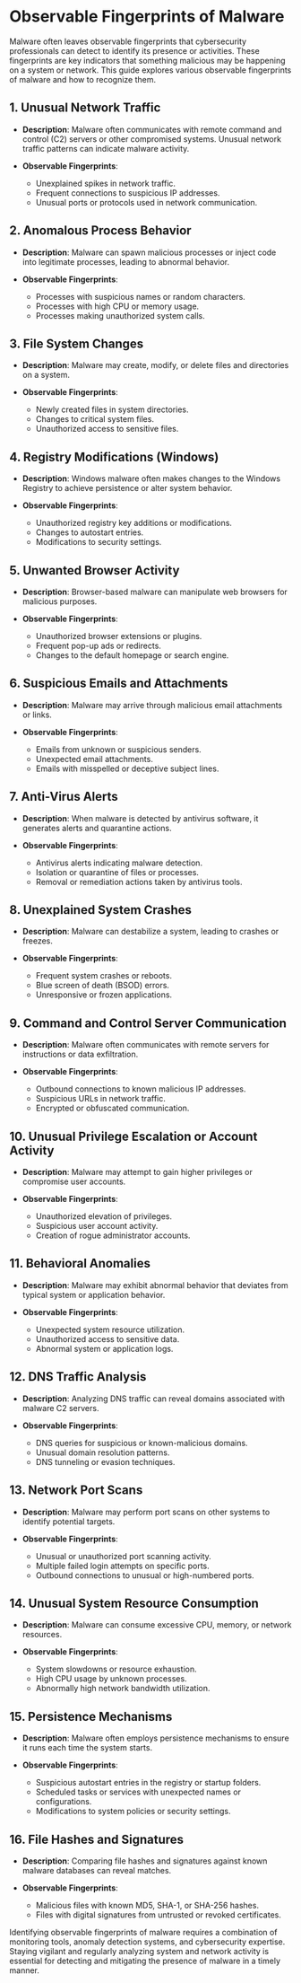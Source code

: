 # Observable Fingerprints of Malware

Malware often leaves observable fingerprints that cybersecurity professionals can detect to identify its presence or activities. These fingerprints are key indicators that something malicious may be happening on a system or network. This guide explores various observable fingerprints of malware and how to recognize them.

## 1. **Unusual Network Traffic**

- **Description**: Malware often communicates with remote command and control (C2) servers or other compromised systems. Unusual network traffic patterns can indicate malware activity.

- **Observable Fingerprints**:
  - Unexplained spikes in network traffic.
  - Frequent connections to suspicious IP addresses.
  - Unusual ports or protocols used in network communication.

## 2. **Anomalous Process Behavior**

- **Description**: Malware can spawn malicious processes or inject code into legitimate processes, leading to abnormal behavior.

- **Observable Fingerprints**:
  - Processes with suspicious names or random characters.
  - Processes with high CPU or memory usage.
  - Processes making unauthorized system calls.

## 3. **File System Changes**

- **Description**: Malware may create, modify, or delete files and directories on a system.

- **Observable Fingerprints**:
  - Newly created files in system directories.
  - Changes to critical system files.
  - Unauthorized access to sensitive files.

## 4. **Registry Modifications (Windows)**

- **Description**: Windows malware often makes changes to the Windows Registry to achieve persistence or alter system behavior.

- **Observable Fingerprints**:
  - Unauthorized registry key additions or modifications.
  - Changes to autostart entries.
  - Modifications to security settings.

## 5. **Unwanted Browser Activity**

- **Description**: Browser-based malware can manipulate web browsers for malicious purposes.

- **Observable Fingerprints**:
  - Unauthorized browser extensions or plugins.
  - Frequent pop-up ads or redirects.
  - Changes to the default homepage or search engine.

## 6. **Suspicious Emails and Attachments**

- **Description**: Malware may arrive through malicious email attachments or links.

- **Observable Fingerprints**:
  - Emails from unknown or suspicious senders.
  - Unexpected email attachments.
  - Emails with misspelled or deceptive subject lines.

## 7. **Anti-Virus Alerts**

- **Description**: When malware is detected by antivirus software, it generates alerts and quarantine actions.

- **Observable Fingerprints**:
  - Antivirus alerts indicating malware detection.
  - Isolation or quarantine of files or processes.
  - Removal or remediation actions taken by antivirus tools.

## 8. **Unexplained System Crashes**

- **Description**: Malware can destabilize a system, leading to crashes or freezes.

- **Observable Fingerprints**:
  - Frequent system crashes or reboots.
  - Blue screen of death (BSOD) errors.
  - Unresponsive or frozen applications.

## 9. **Command and Control Server Communication**

- **Description**: Malware often communicates with remote servers for instructions or data exfiltration.

- **Observable Fingerprints**:
  - Outbound connections to known malicious IP addresses.
  - Suspicious URLs in network traffic.
  - Encrypted or obfuscated communication.

## 10. **Unusual Privilege Escalation or Account Activity**

- **Description**: Malware may attempt to gain higher privileges or compromise user accounts.

- **Observable Fingerprints**:
  - Unauthorized elevation of privileges.
  - Suspicious user account activity.
  - Creation of rogue administrator accounts.

## 11. **Behavioral Anomalies**

- **Description**: Malware may exhibit abnormal behavior that deviates from typical system or application behavior.

- **Observable Fingerprints**:
  - Unexpected system resource utilization.
  - Unauthorized access to sensitive data.
  - Abnormal system or application logs.

## 12. **DNS Traffic Analysis**

- **Description**: Analyzing DNS traffic can reveal domains associated with malware C2 servers.

- **Observable Fingerprints**:
  - DNS queries for suspicious or known-malicious domains.
  - Unusual domain resolution patterns.
  - DNS tunneling or evasion techniques.

## 13. **Network Port Scans**

- **Description**: Malware may perform port scans on other systems to identify potential targets.

- **Observable Fingerprints**:
  - Unusual or unauthorized port scanning activity.
  - Multiple failed login attempts on specific ports.
  - Outbound connections to unusual or high-numbered ports.

## 14. **Unusual System Resource Consumption**

- **Description**: Malware can consume excessive CPU, memory, or network resources.

- **Observable Fingerprints**:
  - System slowdowns or resource exhaustion.
  - High CPU usage by unknown processes.
  - Abnormally high network bandwidth utilization.

## 15. **Persistence Mechanisms**

- **Description**: Malware often employs persistence mechanisms to ensure it runs each time the system starts.

- **Observable Fingerprints**:
  - Suspicious autostart entries in the registry or startup folders.
  - Scheduled tasks or services with unexpected names or configurations.
  - Modifications to system policies or security settings.

## 16. **File Hashes and Signatures**

- **Description**: Comparing file hashes and signatures against known malware databases can reveal matches.

- **Observable Fingerprints**:
  - Malicious files with known MD5, SHA-1, or SHA-256 hashes.
  - Files with digital signatures from untrusted or revoked certificates.

Identifying observable fingerprints of malware requires a combination of monitoring tools, anomaly detection systems, and cybersecurity expertise. Staying vigilant and regularly analyzing system and network activity is essential for detecting and mitigating the presence of malware in a timely manner.
